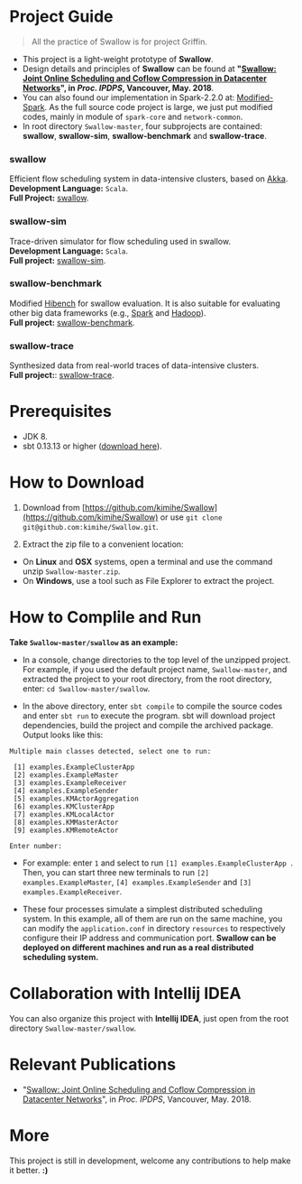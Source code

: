 # Project Guide
> All the practice of Swallow is for project Griffin.

* This project is a light-weight prototype of **Swallow**. 
* Design details and principles of **Swallow** can be found at **"[Swallow: Joint Online Scheduling and Coflow Compression in Datacenter Networks](https://ieeexplore.ieee.org/stamp/stamp.jsp?tp=&arnumber=8425204)", in *Proc. IPDPS*, Vancouver, May. 2018**.   
* You can also found our implementation in Spark-2.2.0 at: [Modified-Spark](https://github.com/kimihe/SparkInternals/tree/master/Source%20Codes%20Development/For_Source_Codes_Modifying_spark-2.2.0-debug). As the full source code project is large, we just put modified codes, mainly in module of `spark-core` and `network-common`.  
* In root directory `Swallow-master`, four subprojects are contained: **swallow**, **swallow-sim**, **swallow-benchmark** and **swallow-trace**.  

### swallow
Efficient flow scheduling system in data-intensive clusters, based on [Akka](http://akka.io/).  
**Development Language:** `Scala`.  
**Full Project:** [swallow](https://github.com/kimihe/Swallow/tree/master/swallow).

### swallow-sim
Trace-driven simulator for flow scheduling used in swallow.  
**Development Language:** `Scala`.  
**Full project:** [swallow-sim](https://github.com/kimihe/Swallow/tree/master/swallow-sim).

### swallow-benchmark
Modified [Hibench](https://github.com/intel-hadoop/HiBench) for swallow evaluation. It is also suitable for evaluating other big data frameworks (e.g., [Spark](https://spark.apache.org/) and [Hadoop](http://hadoop.apache.org/)).  
**Full project:** [swallow-benchmark](https://github.com/kimihe/Swallow/tree/master/swallow-benchmark).

### swallow-trace
Synthesized data from real-world traces of data-intensive clusters.  
**Full project:**: [swallow-trace](https://github.com/kimihe/Swallow/tree/master/swallow-trace).

# Prerequisites
* JDK 8.
* sbt 0.13.13 or higher ([download here](http://www.scala-sbt.org/download.html)).

# How to Download
1. Download from [https://github.com/kimihe/Swallow](https://github.com/kimihe/Swallow) or use `git clone git@github.com:kimihe/Swallow.git`.

2. Extract the zip file to a convenient location:

* On **Linux** and **OSX** systems, open a terminal and use the command unzip `Swallow-master.zip`. 
* On **Windows**, use a tool such as File Explorer to extract the project.

# How to Complile and Run
**Take `Swallow-master/swallow` as an example:**

* In a console, change directories to the top level of the unzipped project. For example, if you used the default project name, `Swallow-master`, and extracted the project to your root directory, from the root directory, enter: `cd Swallow-master/swallow`.

* In the above directory, enter `sbt compile` to compile the source codes and enter `sbt run` to execute the program. sbt will download project dependencies, build the project and compile the archived package. Output looks like this: 

```
Multiple main classes detected, select one to run:

 [1] examples.ExampleClusterApp
 [2] examples.ExampleMaster
 [3] examples.ExampleReceiver
 [4] examples.ExampleSender
 [5] examples.KMActorAggregation
 [6] examples.KMClusterApp
 [7] examples.KMLocalActor
 [8] examples.KMMasterActor
 [9] examples.KMRemoteActor

Enter number: 
```
* For example: enter `1` and select to run `[1] examples.ExampleClusterApp `. Then, you can start three new terminals to run `[2] examples.ExampleMaster`, `[4] examples.ExampleSender` and `[3] examples.ExampleReceiver`. 

* These four processes simulate a simplest distributed scheduling system. In this example, all of them are run on the same machine, you can modify the `application.conf` in directory `resources` to respectively configure their IP address and communication port. **Swallow can be deployed on different machines and run as a real distributed scheduling system.**

# Collaboration with Intellij IDEA
You can also organize this project with **Intellij IDEA**, just open from the root directory `Swallow-master/swallow`.

# Relevant Publications

* "[Swallow: Joint Online Scheduling and Coflow Compression in Datacenter Networks](https://ieeexplore.ieee.org/stamp/stamp.jsp?tp=&arnumber=8425204)", in *Proc. IPDPS*, Vancouver, May. 2018.   


# More
This project is still in development, welcome any contributions to help make it better.  **:)**
